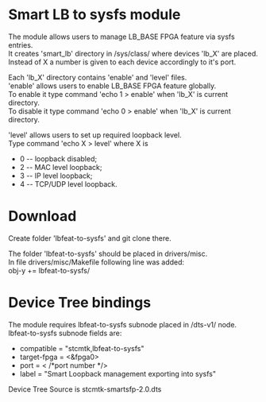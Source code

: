 Smart LB to sysfs module  
=============================================
The module allows users to manage LB_BASE FPGA feature via sysfs entries.  
It creates 'smart_lb' directory in /sys/class/ where devices 'lb_X' are placed.  
Instead of X a number is given to each device accordingly to it's port.  

Each 'lb_X' directory contains 'enable' and 'level' files.  
'enable' allows users to enable LB_BASE FPGA feature globally.  
To enable it type command 'echo 1 > enable' when 'lb_X' is current directory.  
To disable it type command 'echo 0 > enable'  when 'lb_X' is current directory.  

'level' allows users to set up required loopback level.  
Type command 'echo X > level' where X is

  * 0 -- loopback disabled;
  * 2 -- MAC level loopback;
  * 3 -- IP level loopback;
  * 4 -- TCP/UDP level loopback.

Download  
==============================================
Create folder 'lbfeat-to-sysfs' and git clone there.

The folder 'lbfeat-to-sysfs' should be placed in drivers/misc.  
In file drivers/misc/Makefile following line was added:  
obj-y += lbfeat-to-sysfs/ 

Device Tree bindings  
===============================================
The module requires lbfeat-to-sysfs subnode placed in /dts-v1/ node.  
lbfeat-to-sysfs subnode fields are:  
  * compatible = "stcmtk,lbfeat-to-sysfs"
  * target-fpga = <&fpga0>
  * port = < /*port number */>  
  * label = "Smart Loopback management exporting into sysfs"

Device Tree Source is stcmtk-smartsfp-2.0.dts  
